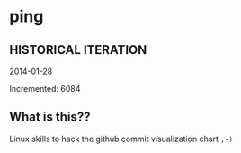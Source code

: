 # ping

## HISTORICAL ITERATION
2014-01-28

Incremented: 6084

## What is this?? 
Linux skills to hack the github commit visualization chart `;-)`
